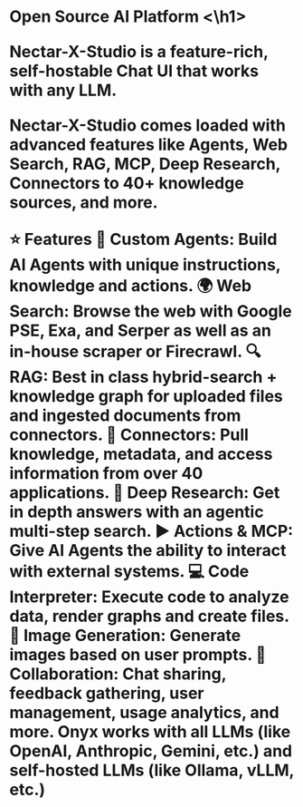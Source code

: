 <h1> Open Source AI Platform <\h1>

Nectar-X-Studio is a feature-rich, self-hostable Chat UI that works with any LLM.

Nectar-X-Studio comes loaded with advanced features like Agents, Web Search, RAG, MCP, Deep Research, Connectors to 40+ knowledge sources, and more.

⭐ Features
🤖 Custom Agents: Build AI Agents with unique instructions, knowledge and actions.
🌍 Web Search: Browse the web with Google PSE, Exa, and Serper as well as an in-house scraper or Firecrawl.
🔍 RAG: Best in class hybrid-search + knowledge graph for uploaded files and ingested documents from connectors.
🔄 Connectors: Pull knowledge, metadata, and access information from over 40 applications.
🔬 Deep Research: Get in depth answers with an agentic multi-step search.
▶️ Actions & MCP: Give AI Agents the ability to interact with external systems.
💻 Code Interpreter: Execute code to analyze data, render graphs and create files.
🎨 Image Generation: Generate images based on user prompts.
👥 Collaboration: Chat sharing, feedback gathering, user management, usage analytics, and more.
Onyx works with all LLMs (like OpenAI, Anthropic, Gemini, etc.) and self-hosted LLMs (like Ollama, vLLM, etc.)

